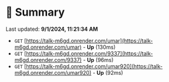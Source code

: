 # 📖 Summary
Last updated: **9/1/2024, 11:21:34 AM**

- `GET` [https://talk-m6gd.onrender.com/umar](https://talk-m6gd.onrender.com/umar) - **Up** (130ms)
- `GET` [https://talk-m6gd.onrender.com/9337](https://talk-m6gd.onrender.com/9337) - **Up** (96ms)
- `GET` [https://talk-m6gd.onrender.com/umar920](https://talk-m6gd.onrender.com/umar920) - **Up** (92ms)
